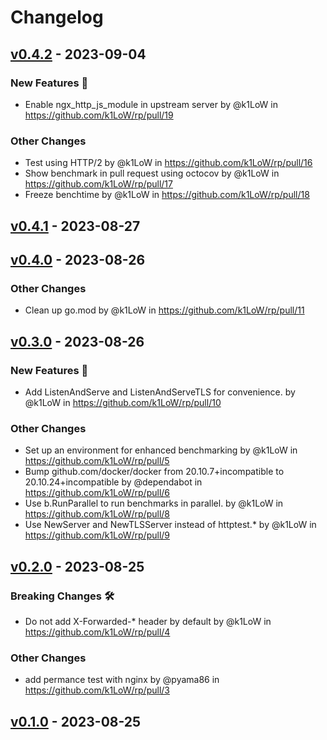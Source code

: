 # Changelog

## [v0.4.2](https://github.com/k1LoW/rp/compare/v0.4.1...v0.4.2) - 2023-09-04
### New Features 🎉
- Enable ngx_http_js_module in upstream server by @k1LoW in https://github.com/k1LoW/rp/pull/19
### Other Changes
- Test using HTTP/2 by @k1LoW in https://github.com/k1LoW/rp/pull/16
- Show benchmark in pull request using octocov by @k1LoW in https://github.com/k1LoW/rp/pull/17
- Freeze benchtime by @k1LoW in https://github.com/k1LoW/rp/pull/18

## [v0.4.1](https://github.com/k1LoW/rp/compare/v0.4.0...v0.4.1) - 2023-08-27

## [v0.4.0](https://github.com/k1LoW/rp/compare/v0.3.0...v0.4.0) - 2023-08-26
### Other Changes
- Clean up go.mod by @k1LoW in https://github.com/k1LoW/rp/pull/11

## [v0.3.0](https://github.com/k1LoW/rp/compare/v0.2.0...v0.3.0) - 2023-08-26
### New Features 🎉
- Add ListenAndServe and ListenAndServeTLS for convenience. by @k1LoW in https://github.com/k1LoW/rp/pull/10
### Other Changes
- Set up an environment for enhanced benchmarking by @k1LoW in https://github.com/k1LoW/rp/pull/5
- Bump github.com/docker/docker from 20.10.7+incompatible to 20.10.24+incompatible by @dependabot in https://github.com/k1LoW/rp/pull/6
- Use b.RunParallel to run benchmarks in parallel. by @k1LoW in https://github.com/k1LoW/rp/pull/8
- Use NewServer and NewTLSServer instead of httptest.* by @k1LoW in https://github.com/k1LoW/rp/pull/9

## [v0.2.0](https://github.com/k1LoW/rp/compare/v0.1.0...v0.2.0) - 2023-08-25
### Breaking Changes 🛠
- Do not add X-Forwarded-* header by default by @k1LoW in https://github.com/k1LoW/rp/pull/4
### Other Changes
- add permance test with nginx by @pyama86 in https://github.com/k1LoW/rp/pull/3

## [v0.1.0](https://github.com/k1LoW/rp/commits/v0.1.0) - 2023-08-25
